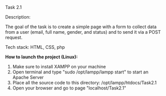 Task 2.1

Description:

The goal of the task is to create a simple page with a form to collect data from a user (email, full name, gender, and status) and to send it via a POST request.

Tech stack:
HTML, CSS, php

<b>How to launch the project (Linux):</b>

  1) Make sure to install XAMPP on your machine
  2) Open terminal and type "sudo /opt/lampp/lampp start" to start an Apache Server
  3) Place all the source code to this directory: /opt/lampp/htdocs/Task2.1
  4) Open your browser and go to page "localhost/Task2.1"
